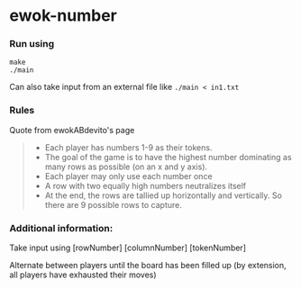 # ewok-number


### Run using
```
make
./main
```
Can also take input from an external file like
`./main < in1.txt`


### Rules
Quote from ewokABdevito's page

> - Each player has numbers 1-9 as their tokens.
> - The goal of the game is to have the highest number dominating as many rows as possible (on an x and y axis).
> - Each player may only use each number once
> - A row with two equally high numbers neutralizes itself
> - At the end, the rows are tallied up horizontally and vertically. So there are 9 possible rows to capture.


### Additional information:
Take input using [rowNumber] [columnNumber] [tokenNumber]

Alternate between players until the  board has been filled up (by extension, all players have exhausted their moves)
